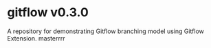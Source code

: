 # gitflow v0.3.0
A repository for demonstrating Gitflow branching model using Gitflow Extension.
masterrrr
